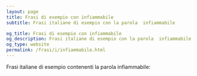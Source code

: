 ```yaml
---
layout: page
title: Frasi di esempio con infiammabile 
subtitle: Frasi italiane di esempio con la parola  infiammabile

og_title: Frasi di esempio con infiammabile 
og_description: Frasi italiane di esempio con la parola  infiammabile
og_type: website
permalink: /frasi/i/infiammabile.html
---
```


Frasi italiane di esempio contenenti la parola infiammabile:



